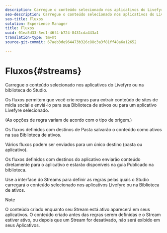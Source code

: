 ```yaml
---
description: Carregue o conteúdo selecionado nos aplicativos do Livefyre ou na biblioteca do Studio.
seo-description: Carregue o conteúdo selecionado nos aplicativos do Livefyre ou na biblioteca do Studio.
seo-title: Fluxos
solution: Experience Manager
title: Fluxos
uuid: 01ea5d33-5ec1-46f4-b724-8431cda443a1
translation-type: tm+mt
source-git-commit: 67aeb3de964473b326c88c3a3f81ff48a6a12652

---
```



# Fluxos{#streams}

Carregue o conteúdo selecionado nos aplicativos do Livefyre ou na biblioteca do Studio.

Os fluxos permitem que você crie regras para extrair conteúdo de sites de mídia social e enviá-lo para sua Biblioteca de ativos ou para um aplicativo Livefyre selecionado.

(As opções de regra variam de acordo com o tipo de origem.)

Os fluxos definidos com destinos de Pasta salvarão o conteúdo como ativos na sua Biblioteca de ativos.

Vários fluxos podem ser enviados para um único destino (pasta ou aplicativo).

Os fluxos definidos com destinos do aplicativo enviarão conteúdo diretamente para o aplicativo e estarão disponíveis na guia Publicado na biblioteca.

Use a interface do Streams para definir as regras pelas quais o Studio carregará o conteúdo selecionado nos aplicativos Livefyre ou na Biblioteca de ativos.

>[!NOTE]
>
>O conteúdo criado enquanto seu Stream está ativo aparecerá em seus aplicativos. O conteúdo criado antes das regras serem definidas e o Stream estiver ativo, ou depois que um Stream for desativado, não será exibido em seus Aplicativos.

